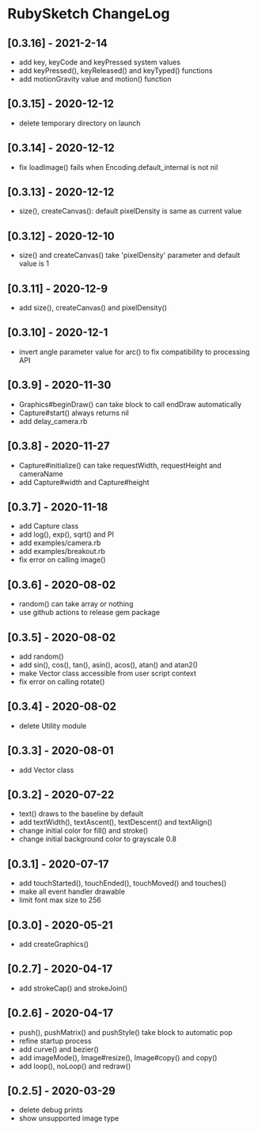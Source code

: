# RubySketch ChangeLog


## [0.3.16] - 2021-2-14

- add key, keyCode and keyPressed system values
- add keyPressed(), keyReleased() and keyTyped() functions
- add motionGravity value and motion() function


## [0.3.15] - 2020-12-12

- delete temporary directory on launch


## [0.3.14] - 2020-12-12

- fix loadImage() fails when Encoding.default_internal is not nil


## [0.3.13] - 2020-12-12

- size(), createCanvas(): default pixelDensity is same as current value


## [0.3.12] - 2020-12-10

- size() and createCanvas() take 'pixelDensity' parameter and default value is 1


## [0.3.11] - 2020-12-9

- add size(), createCanvas() and pixelDensity()


## [0.3.10] - 2020-12-1

- invert angle parameter value for arc() to fix compatibility to processing API


## [0.3.9] - 2020-11-30

- Graphics#beginDraw() can take block to call endDraw automatically
- Capture#start() always returns nil
- add delay_camera.rb


## [0.3.8] - 2020-11-27

- Capture#initialize() can take requestWidth, requestHeight and cameraName
- add Capture#width and Capture#height


## [0.3.7] - 2020-11-18

- add Capture class
- add log(), exp(), sqrt() and PI
- add examples/camera.rb
- add examples/breakout.rb
- fix error on calling image()


## [0.3.6] - 2020-08-02

- random() can take array or nothing
- use github actions to release gem package


## [0.3.5] - 2020-08-02

- add random()
- add sin(), cos(), tan(), asin(), acos(), atan() and atan2()
- make Vector class accessible from user script context
- fix error on calling rotate()


## [0.3.4] - 2020-08-02

- delete Utility module


## [0.3.3] - 2020-08-01

- add Vector class


## [0.3.2] - 2020-07-22

- text() draws to the baseline by default
- add textWidth(), textAscent(), textDescent() and textAlign()
- change initial color for fill() and stroke()
- change initial background color to grayscale 0.8


## [0.3.1] - 2020-07-17

- add touchStarted(), touchEnded(), touchMoved() and touches()
- make all event handler drawable
- limit font max size to 256


## [0.3.0] - 2020-05-21

- add createGraphics()


## [0.2.7] - 2020-04-17

- add strokeCap() and strokeJoin()


## [0.2.6] - 2020-04-17

- push(), pushMatrix() and pushStyle() take block to automatic pop
- refine startup process
- add curve() and bezier()
- add imageMode(), Image#resize(), Image#copy() and copy()
- add loop(), noLoop() and redraw()


## [0.2.5] - 2020-03-29

- delete debug prints
- show unsupported image type
